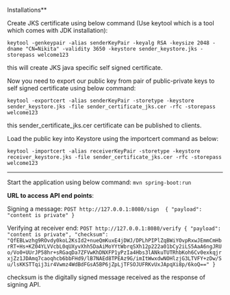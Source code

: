 Installations**

Create JKS certificate using below command (Use keytool which is a tool which comes with JDK installation):

`keytool -genkeypair -alias senderKeyPair -keyalg RSA -keysize 2048 -dname "CN=Nikita" -validity 3650 -keystore sender_keystore.jks -storepass welcome123`

this will create JKS java specific self signed certificate.

Now you need to export our public key from pair of public-private keys to self signed certificate using below command:

`keytool -exportcert -alias senderKeyPair -storetype -keystore sender_keystore.jks -file sender_certificate_jks.cer -rfc -storepass welcome123`

this sender_certificate_jks.cer certificate can be published to clients.

Load the public key into Keystore using the importcert command as below:

`keytool -importcert -alias receiverKeyPair -storetype -keystore receiver_keystore.jks -file sender_certificate_jks.cer -rfc -storepass welcome123`

-------
Start the application using below command:
`mvn spring-boot:run`

**URL to access API end points**:

Signing a message:
`POST http://127.0.0.1:8080/sign 
{
  "payload": "content is private"
}`

Verifying at receiver end:
`POST http://127.0.0.1:8080/verify
{
  "payload": "content is private",
  "checksum": "QfEBLwzhg9ROvdy0koL2KsId2+nueQmKuxE4jDWJ/DPLhPIPlZqBWiYOvpRxwJEmmCmHbrRT+Hs+KZ04YLVVcbL0qUXyvXhh5DaAiMoYYtWbrqSXh12p222a01bCy2iLS5AaA6ngJRUo/Vo0+UUrJP58hr+sRGaqDa7ZFVwKhDNXFP1yPzIa4Hbs3lANkuTUTRhbKoh6Cv0exkqjrxjZz1JDAmq7caoqhcb6bbFHd9/lB7NAEd8TPEAz9G/imItWwxdwNOHlzjG3LTVFY+zDw/Su/lsKKSTTqij3ir4Vwmz4WdBdFGsA5BP6jZpLjTFSOJUFRKvUxJApqXi8p/6koQ=="
}`

checksum is the digitally signed message received as the response of signing API.

